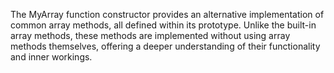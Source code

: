 The MyArray function constructor provides an alternative implementation of common array methods, all defined within its prototype. Unlike the built-in array methods, these methods are implemented without using array methods themselves, offering a deeper understanding of their functionality and inner workings.